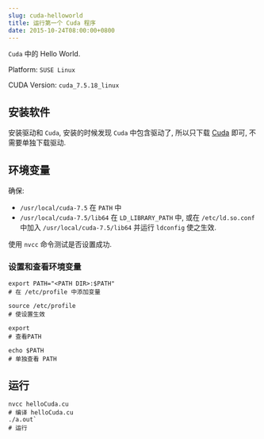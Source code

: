 ```yaml
---
slug: cuda-helloworld
title: 运行第一个 Cuda 程序
date: 2015-10-24T08:00:00+0800
---
```

`Cuda` 中的 Hello World.

Platform: `SUSE Linux`

CUDA Version: `cuda_7.5.18_linux`

## 安装软件

安装驱动和 `Cuda`, 安装的时候发现 `Cuda` 中包含驱动了, 所以只下载 [Cuda][1] 即可, 不需要单独下载驱动.

## 环境变量

确保:

- `/usr/local/cuda-7.5` 在 `PATH` 中
- `/usr/local/cuda-7.5/lib64` 在 `LD_LIBRARY_PATH` 中, 或在 `/etc/ld.so.conf` 中加入 `/usr/local/cuda-7.5/lib64` 并运行 `ldconfig` 使之生效.

使用 `nvcc` 命令测试是否设置成功.

### 设置和查看环境变量

```shell
export PATH="<PATH DIR>:$PATH"
# 在 /etc/profile 中添加变量

source /etc/profile
# 使设置生效

export
# 查看PATH

echo $PATH
# 单独查看 PATH
```


## 运行
```shell
nvcc helloCuda.cu
# 编译 helloCuda.cu
./a.out`
# 运行
```

[1]:https://developer.nvidia.com/cuda-downloads "CUDA 7.5 Downloads"
[2]:http://blog.csdn.net/dlutbrucezhang/article/details/8811456 "linux下查看和添加PATH环境变量"
